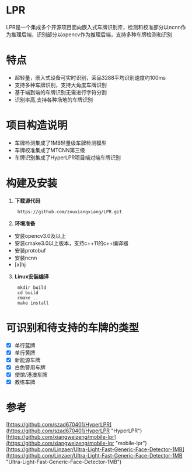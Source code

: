 # LPR

LPR是一个集成多个开源项目面向嵌入式车牌识别库，检测和校准部分以ncnn作为推理后端，识别部分以opencv作为推理后端，支持多种车牌检测和识别

# 特点
- 超轻量，嵌入式设备可实时识别，荣品3288平均识别速度约100ms
- 支持多种车牌识别，支持大角度车牌识别
- 基于端到端的车牌识别无需进行字符分割
- 识别率高,支持各种场地的车牌识别
# 项目构造说明
- 车牌检测集成了1MB轻量级车牌检测模型
- 车牌校准集成了MTCNN第三级
- 车牌识别集成了HyperLPR项目端对端车牌识别
# 构建及安装
1. **下载源代码**

        https://github.com/zouxiangxiang/LPR.git

2.  **环境准备**    
  - 安装opencv3.0及以上
  - 安装cmake3.0以上版本，支持c++11的c++编译器
  - 安装protobuf
  - 安装ncnn
  - [x]hj

3. **Linux安装编译** 
       
        mkdir build
        cd build
        cmake ..
        make install

# 可识别和待支持的车牌的类型
  
- [x] 单行蓝牌
- [x] 单行黄牌
- [x] 新能源车牌
- [x] 白色警用车牌
- [x] 使馆/港澳车牌
- [x] 教练车牌
# 参考
[https://github.com/szad670401/HyperLPR](https://github.com/szad670401/HyperLPR "HyperLPR")  
[https://github.com/xiangweizeng/mobile-lpr](https://github.com/xiangweizeng/mobile-lpr "mobile-lpr")  
[https://github.com/Linzaer/Ultra-Light-Fast-Generic-Face-Detector-1MB](https://github.com/Linzaer/Ultra-Light-Fast-Generic-Face-Detector-1MB "Ultra-Light-Fast-Generic-Face-Detector-1MB")  
